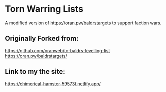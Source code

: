 ﻿# Torn Warring Lists

A modified version of https://oran.pw/baldrstargets to support faction wars.

## Originally Forked from: 
https://github.com/oranweb/tc-baldrs-levelling-list
https://oran.pw/baldrstargets/

## Link to my the site:
https://chimerical-hamster-59573f.netlify.app/